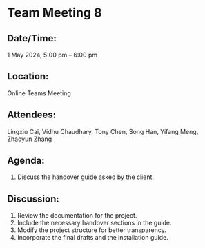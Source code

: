 # **Team Meeting 8**

## **Date/Time:** 

1 May 2024, 5:00 pm – 6:00 pm

## **Location:** 

Online Teams Meeting

## **Attendees:** 

Lingxiu Cai, Vidhu Chaudhary, Tony Chen, Song Han, Yifang Meng, Zhaoyun Zhang

## **Agenda:** 
1. Discuss the handover guide asked by the client.

## **Discussion:**
1. Review the documentation for the project.
2. Include the necessary handover sections in the guide.
3. Modify the project structure for better transparency.
4. Incorporate the final drafts and the installation guide.
